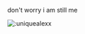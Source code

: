 don't worry i am still me

![:uniquealexx](https://moe-counter.es3n1n.eu/get/@:uniquealexx?theme=asoul)
